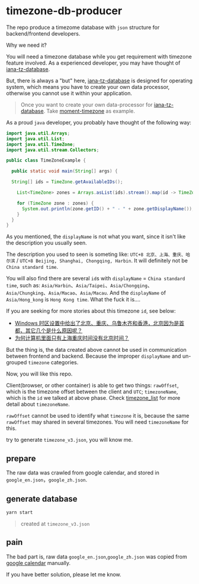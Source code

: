 # timezone-db-producer

The repo produce a timezome database with `json` structure for backend/frontend developers.

Why we need it?

You will need a timezone database while you get requirement with timezone feature involved. As a experienced developer, you may have thought of [iana-tz-database](https://www.iana.org/time-zones).

But, there is always a "but" here, [iana-tz-database](https://www.iana.org/time-zones) is designed for operating system, which means you have to create your own data processor, otherwise you cannot use it within your application.

> Once you want to create your own data-processor for [iana-tz-database](https://www.iana.org/time-zones). Take [moment-timezone](https://github.com/moment/moment-timezone/blob/develop/tasks/data.js) as example.

As a proud `java` developer, you probably have thought of the following way:

```java
import java.util.Arrays;
import java.util.List;
import java.util.TimeZone;
import java.util.stream.Collectors;

public class TimeZoneExample {

  public static void main(String[] args) {

  String[] ids = TimeZone.getAvailableIDs();

    List<TimeZone> zones = Arrays.asList(ids).stream().map(id -> TimeZone.getTimeZone(id)).collect(Collectors.toList());

    for (TimeZone zone : zones) {
      System.out.println(zone.getID() + " - " + zone.getDisplayName()); // something like: Asia/Shanghai - China Standard Time
    }
  }
}
```

As you mentioned, the `displayName` is not what you want, since it isn't like the description you usually seen.

The description you used to seen is someting like: `UTC+8 北京、上海、重庆、哈尔滨` / `UTC+8 Beijing, Shanghai, Chongqing, Harbin`. It will definitely not be `China standard time`.

You will also find there are several `id`s with `displayName` = `China standard time`, such as: `Asia/Harbin`、`Asia/Taipei`、`Asia/Chongqing`、`Asia/Chungking`、`Asia/Macao`、`Asia/Macau`. And the `displayName` of `Asia/Hong_kong` is `Hong Kong time`. What the fuck it is....

If you are seeking for more stories about this timezone `id`, see below:

- [Windows 时区设置中给出了北京、重庆、乌鲁木齐和香港，北京因为是首都，其它几个是什么原因呢？](https://www.zhihu.com/question/20052268/answer/13815835)
- [为何计算机里面只有上海重庆时间没有北京时间？](https://www.zhihu.com/question/278932712)

But the thing is, the data created above cannot be used in communication between frontend and backend. Because the improper `displayName` and un-grouped `timezone` categories.

Now, you will like this repo.

Client(browser, or other container) is able to get two things: `rawOffset`, which is the timezone offset between the client and `UTC`; `timezoneName`, which is the `id` we talked at above phase. Check [timezone_list](https://en.wikipedia.org/wiki/List_of_tz_database_time_zones) for more detail about `timezoneName`.

`rawOffset` cannot be used to identify what `timezone` it is, because the same `rawOffset` may shared in several timezones. You will need `timezoneName` for this.

try to generate `timezone_v3.json`, you will know me.

## prepare

The raw data was crawled from google calendar, and stored in `google_en.json`，`google_zh.json`.

## generate database

```bash
yarn start
```

> created at `timezone_v3.json`

## pain

The bad part is, raw data `google_en.json`,`google_zh.json` was copied from [google calendar](https://calendar.google.com/calendar/r/settings?tab=cc) manually.

If you have better solution, please let me know.
